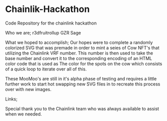 # Chainlik-Hackathon
Code Repository for the chainlink hackathon

Who we are;
r3dfruitrollup
GZR
Sage
 
What we hoped to accomplish;
  Our hopes were to complete a randomly colorized SVG that was premade in order to mint a seies of Cow NFT's that utilizing the Chainlink VRF number.
  This number is then used to take the base number and convert it to the corresponding encoding of an HTML color code that is used as
  The color for the spots on the cow which consists of a quick loop to iterate over all of this.
  
  These MooMoo's are still in it's alpha phase of testing and requires a little further work to start hot swapping new SVG files in to recreate this process over
  with new images.

Links;



Special thank you to the Chainlink team who was always available to assist when we needed. 

